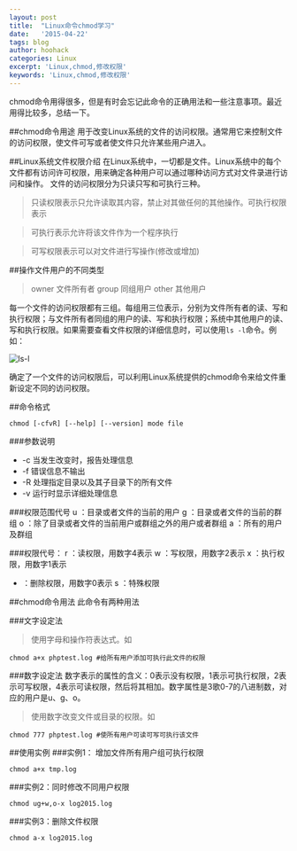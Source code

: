```yaml
---
layout: post
title:  "Linux命令chmod学习"
date:   '2015-04-22'
tags: blog
author: hoohack
categories: Linux
excerpt: 'Linux,chmod,修改权限'
keywords: 'Linux,chmod,修改权限'
---
```


chmod命令用得很多，但是有时会忘记此命令的正确用法和一些注意事项。最近用得比较多，总结一下。

##chmod命令用途
用于改变Linux系统的文件的访问权限。通常用它来控制文件的访问权限，使文件可写或者使文件只允许某些用户进入。

##Linux系统文件权限介绍
在Linux系统中，一切都是文件。Linux系统中的每个文件都有访问许可权限，用来确定各种用户可以通过哪种访问方式对文件录进行访问和操作。
文件的访问权限分为只读只写和可执行三种。



>只读权限表示只允许读取其内容，禁止对其做任何的其他操作。可执行权限表示

>可执行表示允许将该文件作为一个程序执行

>可写权限表示可以对文件进行写操作(修改或增加)

##操作文件用户的不同类型
>owner 文件所有者
>group 同组用户
>other 其他用户

每一个文件的访问权限都有三组。每组用三位表示，分别为文件所有者的读、写和执行权限；与文件所有者同组的用户的读、写和执行权限；系统中其他用户的读、写和执行权限。如果需要查看文件权限的详细信息时，可以使用`ls -l`命令。例如：

![ls-l](http://7u2eqw.com1.z0.glb.clouddn.com/ls-lcommand.png)

确定了一个文件的访问权限后，可以利用Linux系统提供的chmod命令来给文件重新设定不同的访问权限。

##命令格式
    
    chmod [-cfvR] [--help] [--version] mode file

###参数说明
- -c 当发生改变时，报告处理信息
- -f 错误信息不输出
- -R 处理指定目录以及其子目录下的所有文件
- -v 运行时显示详细处理信息

###权限范围代号
u ：目录或者文件的当前的用户
g ：目录或者文件的当前的群组
o ：除了目录或者文件的当前用户或群组之外的用户或者群组
a ：所有的用户及群组

###权限代号：
r ：读权限，用数字4表示
w ：写权限，用数字2表示
x ：执行权限，用数字1表示
- ：删除权限，用数字0表示
s ：特殊权限 

##chmod命令用法
此命令有两种用法

###文字设定法
>使用字母和操作符表达式。如

    chmod a+x phptest.log #给所有用户添加可执行此文件的权限

###数字设定法
数字表示的属性的含义：0表示没有权限，1表示可执行权限，2表示可写权限，4表示可读权限，然后将其相加。数字属性是3歌0-7的八进制数，对应的用户是u、g、o。

>使用数字改变文件或目录的权限。如

    chmod 777 phptest.log #使所有用户可读可写可执行该文件
    


##使用实例
###实例1： 增加文件所有用户组可执行权限

    chmod a+x tmp.log

###实例2：同时修改不同用户权限
    
    chmod ug+w,o-x log2015.log

###实例3：删除文件权限
    
    chmod a-x log2015.log
    

